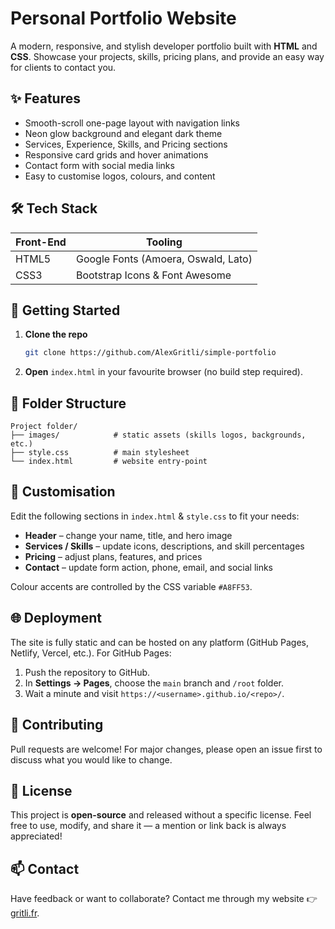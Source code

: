 # Personal Portfolio Website

A modern, responsive, and stylish developer portfolio built with **HTML** and **CSS**.  Showcase your projects, skills, pricing plans, and provide an easy way for clients to contact you.

## ✨ Features

- Smooth-scroll one-page layout with navigation links
- Neon glow background and elegant dark theme
- Services, Experience, Skills, and Pricing sections
- Responsive card grids and hover animations
- Contact form with social media links
- Easy to customise logos, colours, and content

## 🛠 Tech Stack

| Front-End | Tooling |
|-----------|---------|
| HTML5     | Google Fonts (Amoera, Oswald, Lato) |
| CSS3      | Bootstrap Icons & Font Awesome |

## 🚀 Getting Started

1. **Clone the repo**
   ```bash
   git clone https://github.com/AlexGritli/simple-portfolio
   ```
2. **Open** `index.html` in your favourite browser (no build step required).

## 📂 Folder Structure

```
Project folder/
├── images/            # static assets (skills logos, backgrounds, etc.)
├── style.css          # main stylesheet
└── index.html         # website entry-point
```

## 🔧 Customisation

Edit the following sections in `index.html` & `style.css` to fit your needs:

- **Header** – change your name, title, and hero image
- **Services / Skills** – update icons, descriptions, and skill percentages
- **Pricing** – adjust plans, features, and prices
- **Contact** – update form action, phone, email, and social links

Colour accents are controlled by the CSS variable `#A8FF53`.

## 🌐 Deployment

The site is fully static and can be hosted on any platform (GitHub Pages, Netlify, Vercel, etc.). For GitHub Pages:

1. Push the repository to GitHub.
2. In **Settings → Pages**, choose the `main` branch and `/root` folder.
3. Wait a minute and visit `https://<username>.github.io/<repo>/`.

## 🤝 Contributing

Pull requests are welcome!  For major changes, please open an issue first to discuss what you would like to change.

## 📜 License

This project is **open-source** and released without a specific license. Feel free to use, modify, and share it — a mention or link back is always appreciated!

## 📫 Contact

Have feedback or want to collaborate?  Contact me through my website 👉 [gritli.fr](https://gritli.fr).
